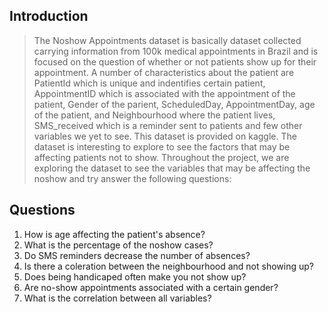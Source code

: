 ## Introduction

> The Noshow Appointments dataset is basically dataset collected carrying information
from 100k medical appointments in Brazil and is focused on the question
of whether or not patients show up for their appointment. A number of
characteristics about the patient are PatientId which is unique and indentifies certain patient, AppointmentID which is associated with the appointment of the patient,	Gender of the parient, ScheduledDay, AppointmentDay, age of the patient, and Neighbourhood where the patient lives, SMS_received which is a reminder sent to patients and few other variables we yet to see. This dataset is provided on kaggle.
The dataset is interesting to explore to see the factors that may be affecting patients not to show. Throughout the project, we are exploring the dataset to see the variables that may be affecting the noshow and try answer the following questions:

## Questions

1. How is age affecting the patient's absence? 
2. What is the percentage of the noshow cases?
3. Do SMS reminders decrease the number of absences?
4. Is there a coleration between the neighbourhood and not showing up?
5. Does being handicaped often make you not show up?
6. Are no-show appointments associated with a certain gender?
7. What is the correlation between all variables?
